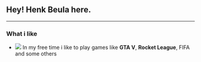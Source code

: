 ## Hey! Henk Beula here.
***

### What i like
- <img src="https://github.com/vinicius-goncalves/vinicius-goncalves/blob/main/icons/black_icons/icons8_homer_simpson_50px_1.png"/> In my free time i like to play games like **GTA V**, **Rocket League**, FIFA and some others


